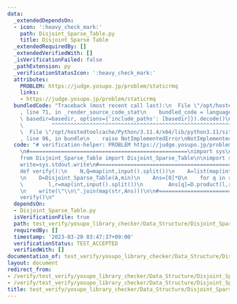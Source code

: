 ```yaml
---
data:
  _extendedDependsOn:
  - icon: ':heavy_check_mark:'
    path: Disjoint_Sparse_Table.py
    title: Disjoint Sparse Table
  _extendedRequiredBy: []
  _extendedVerifiedWith: []
  _isVerificationFailed: false
  _pathExtension: py
  _verificationStatusIcon: ':heavy_check_mark:'
  attributes:
    PROBLEM: https://judge.yosupo.jp/problem/staticrmq
    links:
    - https://judge.yosupo.jp/problem/staticrmq
  bundledCode: "Traceback (most recent call last):\n  File \"/opt/hostedtoolcache/Python/3.11.4/x64/lib/python3.11/site-packages/onlinejudge_verify/documentation/build.py\"\
    , line 71, in _render_source_code_stat\n    bundled_code = language.bundle(stat.path,\
    \ basedir=basedir, options={'include_paths': [basedir]}).decode()\n          \
    \         ^^^^^^^^^^^^^^^^^^^^^^^^^^^^^^^^^^^^^^^^^^^^^^^^^^^^^^^^^^^^^^^^^^^^^^^^^^^^^^^^^\n\
    \  File \"/opt/hostedtoolcache/Python/3.11.4/x64/lib/python3.11/site-packages/onlinejudge_verify/languages/python.py\"\
    , line 96, in bundle\n    raise NotImplementedError\nNotImplementedError\n"
  code: "# verification-helper: PROBLEM https://judge.yosupo.jp/problem/staticrmq\n\
    \n#==================================================\nimport sys\n#sys.path.append('../')\n\
    from Disjoint_Sparse_Table import Disjoint_Sparse_Table\n\nimport sys\ninput=sys.stdin.readline\n\
    write=sys.stdout.write\n#==================================================\n\
    def verify():\n    N,Q=map(int,input().split())\n    A=list(map(int,input().split()))\n\
    \n    D=Disjoint_Sparse_Table(A,min)\n    Ans=[0]*Q\n    for q in range(Q):\n\
    \        l,r=map(int,input().split())\n        Ans[q]=D.product(l,r,None,True,False)\n\
    \n    write(\"\\n\".join(map(str,Ans)))\n\n#==================================================\n\
    verify()\n"
  dependsOn:
  - Disjoint_Sparse_Table.py
  isVerificationFile: true
  path: test_verify/yosupo_library_checker/Data_Structure/Disjoint_Sparse_Table.test.py
  requiredBy: []
  timestamp: '2023-03-20 03:47:37+09:00'
  verificationStatus: TEST_ACCEPTED
  verifiedWith: []
documentation_of: test_verify/yosupo_library_checker/Data_Structure/Disjoint_Sparse_Table.test.py
layout: document
redirect_from:
- /verify/test_verify/yosupo_library_checker/Data_Structure/Disjoint_Sparse_Table.test.py
- /verify/test_verify/yosupo_library_checker/Data_Structure/Disjoint_Sparse_Table.test.py.html
title: test_verify/yosupo_library_checker/Data_Structure/Disjoint_Sparse_Table.test.py
---
```

